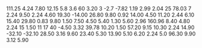 111.25
4.24
7.80
12.15
5.8
3.6
60
3.20
3
-2.7
-7.82
1.19
2.99
2.04
25
78.03
7
2.24
9.50
2.24
4.60
19.30
-14.00
26.80
9.80
0.92
14.00
4.50
11.20
2.44
6.10
15.40
29.80
0.83
9.80
1.50
7.50
4.50
5.40
1.30
5.60
2.96
160.96
8.40
4.80
2.24
15
1.50
11
17
40
-4.50
3.32
39.78
10.20
1.50
57.20
9.15
10.30
2.24
14.90
-32.10
-32.10
28.50
3.16
9.60
23.40
5.30
13.90
5.10
6.20
2.24
5.0
96.30
9.90
3.12
5.90
